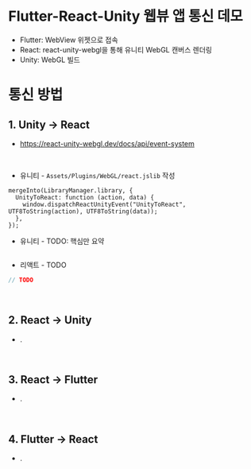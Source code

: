 # Flutter-React-Unity 웹뷰 앱 통신 데모
- Flutter: WebView 위젯으로 접속
- React: react-unity-webgl을 통해 유니티 WebGL 캔버스 렌더링
- Unity: WebGL 빌드

# 통신 방법

## 1. Unity -> React
- <https://react-unity-webgl.dev/docs/api/event-system>

<br>

- 유니티 - `Assets/Plugins/WebGL/react.jslib` 작성
```jslib
mergeInto(LibraryManager.library, {
  UnityToReact: function (action, data) {
    window.dispatchReactUnityEvent("UnityToReact", UTF8ToString(action), UTF8ToString(data));
  },
});
```

- 유니티 - TODO: 핵심만 요약
```cs

```

- 리액트 - TODO
```js
// TODO
```

<br>

## 2. React -> Unity
- .

<br>

## 3. React -> Flutter
- .

<br>

## 4. Flutter -> React
- .

<br>
